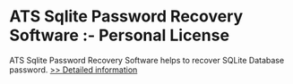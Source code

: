 # ATS Sqlite Password Recovery Software :- Personal License
ATS Sqlite Password Recovery Software helps to recover SQLite Database password.
[>> Detailed information](https://secure.shareit.com/shareit/product.html?productid=300778122&affiliateid=200057808)